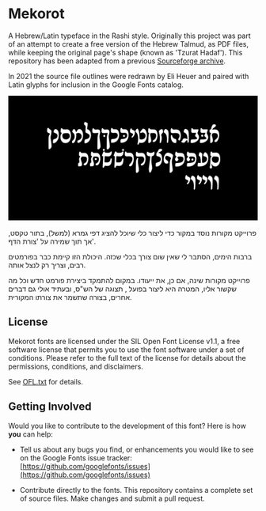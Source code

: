 # Mekorot
A Hebrew/Latin typeface in the Rashi style. Originally this project was part of an attempt to create a free version of the Hebrew Talmud, as PDF files, while keeping the original page's shape (known as 'Tzurat Hadaf'). This repository has been adapted from a previous [Sourceforge archive](http://mekorot.sourceforge.net).

In 2021 the source file outlines were redrawn by Eli Heuer and paired with Latin glyphs for inclusion in the Google Fonts catalog.

![Basic specimen 001](documentation/drawbot/specimen-001.png)

פרוייקט מקורות נוסד במקור כדי ליצור כלי שיוכל להציג דפי גמרא (למשל), בתור טקסט, אך תוך שמירה על 'צורת הדף'.

ברבות הימים, הסתבר לי שאין שום צורך בכלי שכזה. היכולת הזו קיימת כבר בפורמטים רבים, וצריך רק לנצל אותה.

פרוייקט מקורות שינה, אם כן, את ייעודו. במקום להתמקד ביצירת פורמט חדש וכל מה שקשור אליו, המטרה היא ליצור בפועל , תצוגה של הש"ס, ובעתיד אולי גם דברים אחרים, בצורה שתשמר את צורתו המקורית.

## License

Mekorot fonts are licensed under the SIL Open Font License v1.1, a free software license that permits you to use the font software under a set of conditions. Please refer to the full text of the license for details about the permissions, conditions, and disclaimers.

See [OFL.txt](OFL.txt) for details.

## Getting Involved
Would you like to contribute to the development of this font? Here is how **you** can help:

- Tell us about any bugs you find, or enhancements you would like to see on the Google Fonts issue tracker: [https://github.com/googlefonts/issues](https://github.com/googlefonts/issues)

- Contribute directly to the fonts. This repository contains a complete set of source files. Make changes and submit a pull request.
